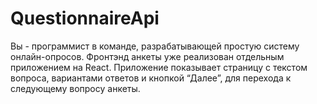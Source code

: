 # QuestionnaireApi
Вы - программист в команде, разрабатывающей простую систему онлайн-опросов.
Фронтэнд анкеты уже реализован отдельным приложением на React. Приложение
показывает страницу с текстом вопроса, вариантами ответов и кнопкой “Далее”, для
перехода к следующему вопросу анкеты.
